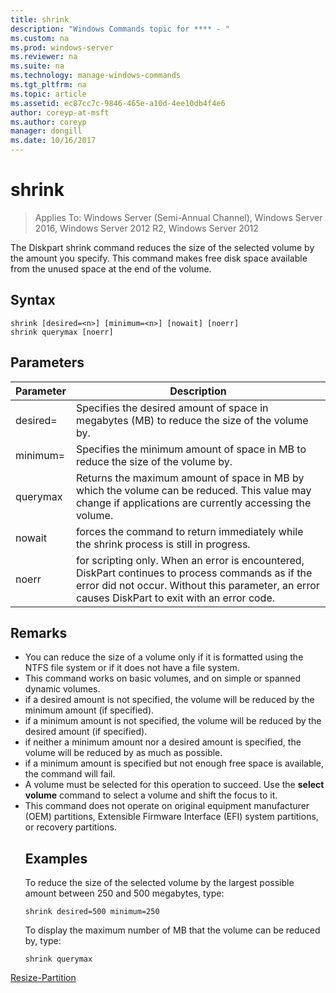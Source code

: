 ```yaml
---
title: shrink
description: "Windows Commands topic for **** - "
ms.custom: na
ms.prod: windows-server
ms.reviewer: na
ms.suite: na
ms.technology: manage-windows-commands
ms.tgt_pltfrm: na
ms.topic: article
ms.assetid: ec87cc7c-9846-465e-a10d-4ee10db4f4e6
author: coreyp-at-msft
ms.author: coreyp
manager: dongill
ms.date: 10/16/2017
---
```

# shrink

>Applies To: Windows Server (Semi-Annual Channel), Windows Server 2016, Windows Server 2012 R2, Windows Server 2012

The Diskpart shrink command reduces the size of the selected volume by the amount you specify. This command makes free disk space available from the unused space at the end of the volume.

## Syntax
```
shrink [desired=<n>] [minimum=<n>] [nowait] [noerr]
shrink querymax [noerr]
```
## Parameters

|  Parameter  |                                                                                             Description                                                                                              |
|-------------|------------------------------------------------------------------------------------------------------------------------------------------------------------------------------------------------------|
| desired=<n> |                                                     Specifies the desired amount of space in megabytes (MB) to reduce the size of the volume by.                                                     |
| minimum=<n> |                                                           Specifies the minimum amount of space in MB to reduce the size of the volume by.                                                           |
|  querymax   |                       Returns the maximum amount of space in MB by which the volume can be reduced. This value may change if applications are currently accessing the volume.                        |
|   nowait    |                                                       forces the command to return immediately while the shrink process is still in progress.                                                        |
|    noerr    | for scripting only. When an error is encountered, DiskPart continues to process commands as if the error did not occur. Without this parameter, an error causes DiskPart to exit with an error code. |

## Remarks
- You can reduce the size of a volume only if it is formatted using the NTFS file system or if it does not have a file system.
- This command works on basic volumes, and on simple or spanned dynamic volumes.
- if a desired amount is not specified, the volume will be reduced by the minimum amount (if specified).
- if a minimum amount is not specified, the volume will be reduced by the desired amount (if specified).
- if neither a minimum amount nor a desired amount is specified, the volume will be reduced by as much as possible.
- if a minimum amount is specified but not enough free space is available, the command will fail.
- A volume must be selected for this operation to succeed. Use the **select volume** command to select a volume and shift the focus to it.
- This command does not operate on original equipment manufacturer (OEM) partitions, Extensible Firmware Interface (EFI) system partitions, or recovery partitions.
  ## <a name="BKMK_examples"></a>Examples
  To reduce the size of the selected volume by the largest possible amount between 250 and 500 megabytes, type:
  ```
  shrink desired=500 minimum=250
  ```
  To display the maximum number of MB that the volume can be reduced by, type:
  ```
  shrink querymax
  ```

[Resize-Partition](https://technet.microsoft.com/library/hh848680.aspx)
